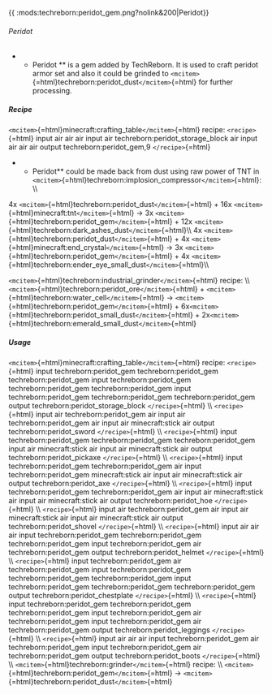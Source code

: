 {{ :mods:techreborn:peridot_gem.png?nolink&200\|Peridot}}

###### Peridot

-   -   Peridot \*\* is a gem added by TechReborn. It is used to craft
        peridot armor set and also it could be grinded to
        `<mcitem>`{=html}techreborn:peridot_dust`</mcitem>`{=html} for
        further processing.

##### Recipe

`<mcitem>`{=html}minecraft:crafting_table`</mcitem>`{=html} recipe:
`<recipe>`{=html} input air air air input air
techreborn:peridot_storage_block air input air air air output
techreborn:peridot_gem,9 `</recipe>`{=html}

-   -   Peridot\*\* could be made back from dust using raw power of TNT
        in
        `<mcitem>`{=html}techreborn:implosion_compressor`</mcitem>`{=html}:
        \\\\

4x `<mcitem>`{=html}techreborn:peridot_dust`</mcitem>`{=html} + 16x
`<mcitem>`{=html}minecraft:tnt`</mcitem>`{=html} -\> 3x
`<mcitem>`{=html}techreborn:peridot_gem`</mcitem>`{=html} + 12x
`<mcitem>`{=html}techreborn:dark_ashes_dust`</mcitem>`{=html}\\\\ 4x
`<mcitem>`{=html}techreborn:peridot_dust`</mcitem>`{=html} + 4x
`<mcitem>`{=html}minecraft:end_crystal`</mcitem>`{=html} -\> 3x
`<mcitem>`{=html}techreborn:peridot_gem`</mcitem>`{=html} + 4x
`<mcitem>`{=html}techreborn:ender_eye_small_dust`</mcitem>`{=html}\\\\

`<mcitem>`{=html}techreborn:industrial_grinder`</mcitem>`{=html} recipe:
\\\\ `<mcitem>`{=html}techreborn:peridot_ore`</mcitem>`{=html} +
`<mcitem>`{=html}techreborn:water_cell`</mcitem>`{=html} -\>
`<mcitem>`{=html}techreborn:peridot_gem`</mcitem>`{=html} +
6x`<mcitem>`{=html}techreborn:peridot_small_dust`</mcitem>`{=html} +
2x`<mcitem>`{=html}techreborn:emerald_small_dust`</mcitem>`{=html}

##### Usage

`<mcitem>`{=html}minecraft:crafting_table`</mcitem>`{=html} recipe:
`<recipe>`{=html} input techreborn:peridot_gem techreborn:peridot_gem
techreborn:peridot_gem input techreborn:peridot_gem
techreborn:peridot_gem techreborn:peridot_gem input
techreborn:peridot_gem techreborn:peridot_gem techreborn:peridot_gem
output techreborn:peridot_storage_block `</recipe>`{=html} \\\\
`<recipe>`{=html} input air techreborn:peridot_gem air input air
techreborn:peridot_gem air input air minecraft:stick air output
techreborn:peridot_sword `</recipe>`{=html} \\\\ `<recipe>`{=html} input
techreborn:peridot_gem techreborn:peridot_gem techreborn:peridot_gem
input air minecraft:stick air input air minecraft:stick air output
techreborn:peridot_pickaxe `</recipe>`{=html} \\\\ `<recipe>`{=html}
input techreborn:peridot_gem techreborn:peridot_gem air input
techreborn:peridot_gem minecraft:stick air input air minecraft:stick air
output techreborn:peridot_axe `</recipe>`{=html} \\\\ `<recipe>`{=html}
input techreborn:peridot_gem techreborn:peridot_gem air input air
minecraft:stick air input air minecraft:stick air output
techreborn:peridot_hoe `</recipe>`{=html} \\\\ `<recipe>`{=html} input
air techreborn:peridot_gem air input air minecraft:stick air input air
minecraft:stick air output techreborn:peridot_shovel `</recipe>`{=html}
\\\\ `<recipe>`{=html} input air air air input techreborn:peridot_gem
techreborn:peridot_gem techreborn:peridot_gem input
techreborn:peridot_gem air techreborn:peridot_gem output
techreborn:peridot_helmet `</recipe>`{=html} \\\\ `<recipe>`{=html}
input techreborn:peridot_gem air techreborn:peridot_gem input
techreborn:peridot_gem techreborn:peridot_gem techreborn:peridot_gem
input techreborn:peridot_gem techreborn:peridot_gem
techreborn:peridot_gem output techreborn:peridot_chestplate
`</recipe>`{=html} \\\\ `<recipe>`{=html} input techreborn:peridot_gem
techreborn:peridot_gem techreborn:peridot_gem input
techreborn:peridot_gem air techreborn:peridot_gem input
techreborn:peridot_gem air techreborn:peridot_gem output
techreborn:peridot_leggings `</recipe>`{=html} \\\\ `<recipe>`{=html}
input air air air input techreborn:peridot_gem air
techreborn:peridot_gem input techreborn:peridot_gem air
techreborn:peridot_gem output techreborn:peridot_boots
`</recipe>`{=html} \\\\
`<mcitem>`{=html}techreborn:grinder`</mcitem>`{=html} recipe: \\\\
`<mcitem>`{=html}techreborn:peridot_gem`</mcitem>`{=html} -\>
`<mcitem>`{=html}techreborn:peridot_dust`</mcitem>`{=html}
